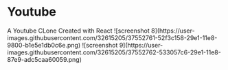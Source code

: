 <h1>Youtube</h1>
A Youtube CLone Created with React
![screenshot 8](https://user-images.githubusercontent.com/32615205/37552761-52f3c158-29e1-11e8-9800-b1e5e1db0c6e.png)
![screenshot 9](https://user-images.githubusercontent.com/32615205/37552762-533057c6-29e1-11e8-87e9-adc5caa60059.png)
